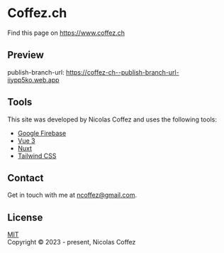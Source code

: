 # Coffez.ch

Find this page on <https://www.coffez.ch>

## Preview
publish-branch-url: <https://coffez-ch--publish-branch-url-iiypp5ko.web.app>

## Tools

This site was developed by Nicolas Coffez and uses the following tools:

- [Google Firebase](https://firebase.google.com/)
- [Vue 3](https://vuejs.org/)
- [Nuxt](https://nuxt.com/)
- [Tailwind CSS](https://tailwindcss.com/)

## Contact

Get in touch with me at <ncoffez@gmail.com>.

## License

[MIT](https://opensource.org/licenses/MIT)  
Copyright © 2023 - present, Nicolas Coffez
